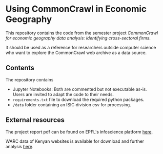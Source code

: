# Using CommonCrawl in Economic Geography
This repository contains the code from the semester project _CommonCrawl for economic geography data analysis: identifying cross-sectoral firms_.

It should be used as a reference for researchers outside computer science who want to explore the CommonCrawl web archive as a data source.

## Contents
The repository contains 
- Jupyter Notebooks: Both are commented but not executable as-is. Users are invited to adapt the code to their needs.
- `requirements.txt` file to download the required python packages.
- `/data` folder containing an ISIC division csv for processing.

## External resources
The project report pdf can be found on EPFL's infoscience platform [here](https://infoscience.epfl.ch/record/311519?&ln=en).

WARC data of Kenyan websites is available for download and further analysis [here](https://drive.switch.ch/index.php/s/4OShGQI3goKRIaU).
